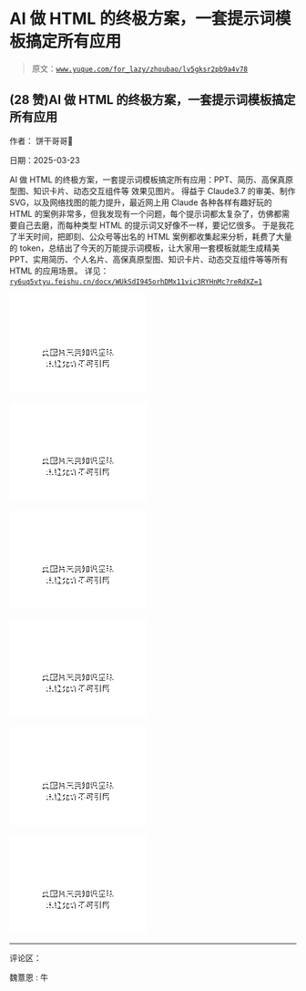 # AI 做 HTML 的终极方案，一套提示词模板搞定所有应用

> 原文：[`www.yuque.com/for_lazy/zhoubao/lv5gksr2pb9a4v78`](https://www.yuque.com/for_lazy/zhoubao/lv5gksr2pb9a4v78)

## (28 赞)AI 做 HTML 的终极方案，一套提示词模板搞定所有应用

作者： 饼干哥哥🍪

日期：2025-03-23

AI 做 HTML 的终极方案，一套提示词模板搞定所有应用：PPT、简历、高保真原型图、知识卡片、动态交互组件等 效果见图片。
得益于 Claude3.7 的审美、制作 SVG，以及网络找图的能力提升，最近网上用 Claude 各种各样有趣好玩的 HTML 的案例非常多，但我发现有一个问题，每个提示词都太复杂了，仿佛都需要自己去磨，而每种类型 HTML 的提示词又好像不一样，要记忆很多。
于是我花了半天时间，把即刻、公众号等出名的 HTML 案例都收集起来分析，耗费了大量的 token，总结出了今天的万能提示词模板，让大家用一套模板就能生成精美 PPT、实用简历、个人名片、高保真原型图、知识卡片、动态交互组件等等所有 HTML 的应用场景。
详见：[`ry6uq5vtyu.feishu.cn/docx/WUkSdI945orhDMx11vic3RYHnMc?reRdXZ=1`](https://ry6uq5vtyu.feishu.cn/docx/WUkSdI945orhDMx11vic3RYHnMc?reRdXZ=1)

![](img/b66cf720a4d1ac68214470452db4fa7a.png "None")

![](img/acdc47ca7a74f8e78f9303d09d8e0379.png "None")

![](img/5e1d3d42e8027b75df46372bec6788ae.png "None")

![](img/a79bb0e25016b5575c963ebaa47eb59c.png "None")

![](img/907a496f4c2dafdd05d370a32c981a4e.png "None")

![](img/f341c2f8eaf6ba1267320d8fb751fc05.png "None")

* * *

评论区：

魏薏恩 : 牛